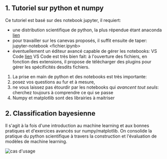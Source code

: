## 1. Tutoriel sur python et numpy

Ce tutoriel est basé sur des notebook jupyter, il requiert:
* une distribution scientifique de python, la plus répendue étant anaconda [lien](https://www.anaconda.com)
* pour travailler sur les canevas proposés, il suffit ensuite de taper:
  jupyter-notebook <fichier.ipynb> 
* éventuellement un éditeur avancé capable de gérer les notebooks: VS Code [lien](https://code.visualstudio.com)
VS Code est très bien fait: à l'ouverture des fichiers, en fonction des extensions, il propose de télécharger des plugins pour gérer les spécificités desdits fichiers.


1. La prise en main de python et des notebooks est très importante: 
11. posez vos questions au fur et à mesure, 
11. ne vous laissez pas étourdir par les notebooks qui *avancent tout seuls*: cherchez toujours à comprendre ce qui se passe
1. Numpy et matplotlib sont des librairies à maitriser

## 2. Classification bayesienne

Il s'agit à la fois d'une introduction au machine learning et aux bonnes pratiques et d'exercices avancés sur numpy/matplotlib. On consolide la pratique du python scientifique à travers la construction et l'évaluation de modèles de machine learning.

![cas d'usage](/2_classif_bayes/ressources/usps.png)